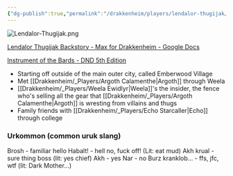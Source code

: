 ```yaml
---
{"dg-publish":true,"permalink":"/drakkenheim/players/lendalor-thugijak/","noteIcon":""}
---
```



![Lendalor-Thugijak.png](/img/user/Attachments/Lendalor-Thugijak.png)


[Lendalor Thugijak Backstory - Max for Drakkenheim - Google Docs](https://docs.google.com/document/d/1CRENCXe_oWdvgqoE1We84slTeVto-IgB8c-FAHtZ97E/edit)

[Instrument of the Bards - DND 5th Edition](http://dnd5e.wikidot.com/wondrous-items:instrument-of-the-bards)

- Starting off outside of the main outer city, called Emberwood Village
- Met [[Drakkenheim/_Players/Argoth Calamenthe\|Argoth]] through Weela
- [[Drakkenheim/_Players/Weela Ewidlyr\|Weela]]'s the insider, the fence who's selling all the gear that [[Drakkenheim/_Players/Argoth Calamenthe\|Argoth]] is wresting from villains and thugs
- Family friends with [[Drakkenheim/_Players/Echo Starcaller\|Echo]] through college


### Urkommon (common uruk slang)
Brosh - familiar hello
Habalt! - hell no, fuck off! (Lit: eat mud)
Akh krual - sure thing boss (lit: yes chief)
Akh - yes
Nar - no
Burz kranklob… - ffs, jfc, wtf (lit: Dark Mother…)
